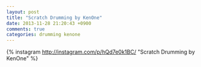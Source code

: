 ```yaml
---
layout: post
title: "Scratch Drumming by KenOne"
date: 2013-11-28 21:20:43 +0900
comments: true
categories: drumming kenone
---
```


{% instagram http://instagram.com/p/hQd7e0k1BC/ "Scratch Drumming by KenOne" %}
